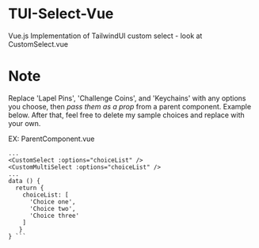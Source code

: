 # TUI-Select-Vue
Vue.js Implementation of TailwindUI custom select - look at CustomSelect.vue 

# Note
Replace 'Lapel Pins', 'Challenge Coins', and 'Keychains' with any options you choose, then *pass them as a prop* from a parent component. Example below. After that, feel free to delete my sample choices and replace with your own.

EX: ParentComponent.vue
```
...
<CustomSelect :options="choiceList" />
<CustomMultiSelect :options="choiceList" />
...
data () {
  return {
    choiceList: [
      'Choice one',
      'Choice two',
      'Choice three'
    ]
   }
} ```
